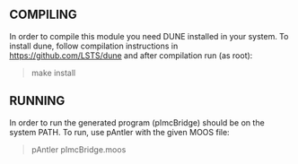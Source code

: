 COMPILING
---------
In order to compile this module you need DUNE installed in your system.
To install dune, follow compilation instructions in https://github.com/LSTS/dune
and after compilation run (as root):
> make install

RUNNING
-------
In order to run the generated program (pImcBridge) should be on the system PATH.
To run, use pAntler with the given MOOS file:
> pAntler pImcBridge.moos

